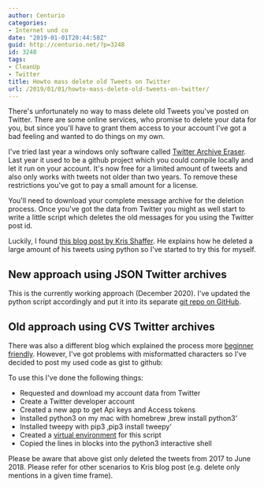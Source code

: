 ```yaml
---
author: Centurio
categories:
- Internet und co
date: "2019-01-01T20:44:58Z"
guid: http://centurio.net/?p=3248
id: 3248
tags:
- CleanUp
- Twitter
title: Howto mass delete old Tweets on Twitter
url: /2019/01/01/howto-mass-delete-old-tweets-on-twitter/
---
```

There's unfortunately no way to mass delete old Tweets you've posted on Twitter. There are some online services, who promise to delete your data for you, but since you'll have to grant them access to your account I've got a bad feeling and wanted to do things on my own.

I've tried last year a windows only software called [Twitter Archive Eraser](https://martani.github.io/Twitter-Archive-Eraser/). Last year it used to be a github project which you could compile locally and let it run on your account. It's now free for a limited amount of tweets and also only works with tweets not older than two years. To remove these restrictions you've got to pay a small amount for a license.

You'll need to download your complete message archive for the deletion process. Once you've got the data from Twitter you might as well start to write a little script which deletes the old messages for you using the Twitter post id. 

Luckily, I found [this blog post by Kris Shaffer](https://pushpullfork.com/i-deleted-tweets/). He explains how he deleted a large amount of his tweets using python so I've started to try this for myself.

## New approach using JSON Twitter archives

This is the currently working approach (December 2020). I've updated the python script accordingly and put it into its separate [git repo on GitHub](https://github.com/rudelm/tweetcleaner).

## Old approach using CVS Twitter archives

There was also a different blog which explained the process more [beginner friendly](http://digitallearning.middcreate.net/tips/deleting-tweets-non-techie-starts-her-personal-information-environmentalism-journey-with-lots-of-help/). However, I've got problems with misformatted characters so I've decided to post my used code as gist to github:

To use this I've done the following things:

  * Requested and download my account data from Twitter
  * Create a Twitter developer account
  * Created a new app to get Api keys and Access tokens
  * Installed python3 on my mac with homebrew &#8218;brew install python3&#8216;
  * Installed tweepy with pip3 &#8218;pip3 install tweepy&#8216;
  * Created a [virtual environment](https://wsvincent.com/install-python3-mac/) for this script
  * Copied the lines in blocks into the python3 interactive shell

Please be aware that above gist only deleted the tweets from 2017 to June 2018. Please refer for other scenarios to Kris blog post (e.g. delete only mentions in a given time frame).